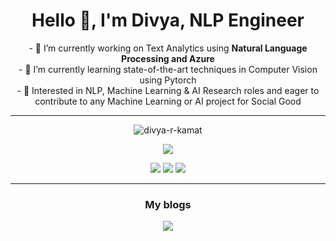 <h1 align="center">Hello 👋, I'm Divya, NLP Engineer</h2></h1>

<p align="center">
    - 🔭 I’m currently working on Text Analytics using <b>Natural Language Processing and Azure</b> <br>
    - 🌱 I’m currently learning state-of-the-art techniques in Computer Vision using Pytorch <br>
    - 👯 Interested in NLP, Machine Learning & AI Research roles and eager to contribute to any Machine Learning or AI project for Social Good
</p>


---
<p align="center"> <img src="https://komarev.com/ghpvc/?username=divya-r-kamat&label=Profile%20views&color=0e75b6&style=flat" alt="divya-r-kamat" /> </p>

<p align="center">
    <img  src="https://github-readme-stats.vercel.app/api?username=divya-r-kamat&show_icons=true&theme=dark&count_private=true&hide=contribs,issue"/>
    <!--img src="https://github-readme-stats.vercel.app/api?username=divya-r-kamat&show_icons=true&title_color=83a598&icon_color=fb4934&text_color=9f9f9f&bg_color=3c383c"-->
    <!--img  src="https://github-readme-stats.vercel.app/api/top-langs/?username=divya-r-kamat&layout=compact&theme=dark" /-->
</p>

<p align="center">
    <img src="https://img.shields.io/badge/Language-Python-blue?style=flat-square&logo=Python&logoColor=fff" />
    <img src="https://img.shields.io/badge/AIFramework-PyTorch-red?style=flat-square&logo=PyTorch&logoColor=fff" />
    <img src="https://img.shields.io/badge/MLFramework-scikit_learn-orange?style=flat-square&logo=Scikit-learn&logoColor=fff" />
</p>

---
<h3 align="center">My blogs</h3>
<p align="center">
    <a href="https://dkamatblog.home.blog/" >
    <img src="https://img.shields.io/badge/dkamat-WordPress-blue?style=for-the-badge&logo=wordpress">
    </a>
</p


